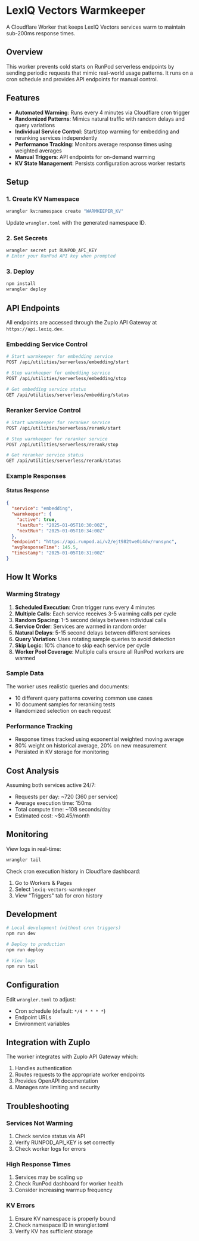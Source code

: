 # LexIQ Vectors Warmkeeper

A Cloudflare Worker that keeps LexIQ Vectors services warm to maintain sub-200ms response times.

## Overview

This worker prevents cold starts on RunPod serverless endpoints by sending periodic requests that mimic real-world usage patterns. It runs on a cron schedule and provides API endpoints for manual control.

## Features

- **Automated Warming**: Runs every 4 minutes via Cloudflare cron trigger
- **Randomized Patterns**: Mimics natural traffic with random delays and query variations
- **Individual Service Control**: Start/stop warming for embedding and reranking services independently
- **Performance Tracking**: Monitors average response times using weighted averages
- **Manual Triggers**: API endpoints for on-demand warming
- **KV State Management**: Persists configuration across worker restarts

## Setup

### 1. Create KV Namespace

```bash
wrangler kv:namespace create "WARMKEEPER_KV"
```

Update `wrangler.toml` with the generated namespace ID.

### 2. Set Secrets

```bash
wrangler secret put RUNPOD_API_KEY
# Enter your RunPod API key when prompted
```

### 3. Deploy

```bash
npm install
wrangler deploy
```

## API Endpoints

All endpoints are accessed through the Zuplo API Gateway at `https://api.lexiq.dev`.

### Embedding Service Control

```bash
# Start warmkeeper for embedding service
POST /api/utilities/serverless/embedding/start

# Stop warmkeeper for embedding service  
POST /api/utilities/serverless/embedding/stop

# Get embedding service status
GET /api/utilities/serverless/embedding/status
```

### Reranker Service Control

```bash
# Start warmkeeper for reranker service
POST /api/utilities/serverless/rerank/start

# Stop warmkeeper for reranker service
POST /api/utilities/serverless/rerank/stop

# Get reranker service status
GET /api/utilities/serverless/rerank/status
```

### Example Responses

#### Status Response
```json
{
  "service": "embedding",
  "warmkeeper": {
    "active": true,
    "lastRun": "2025-01-05T10:30:00Z",
    "nextRun": "2025-01-05T10:34:00Z"
  },
  "endpoint": "https://api.runpod.ai/v2/ejt982twe0i4dw/runsync",
  "avgResponseTime": 145.5,
  "timestamp": "2025-01-05T10:31:00Z"
}
```

## How It Works

### Warming Strategy

1. **Scheduled Execution**: Cron trigger runs every 4 minutes
2. **Multiple Calls**: Each service receives 3-5 warming calls per cycle
3. **Random Spacing**: 1-5 second delays between individual calls
4. **Service Order**: Services are warmed in random order
5. **Natural Delays**: 5-15 second delays between different services
6. **Query Variation**: Uses rotating sample queries to avoid detection
7. **Skip Logic**: 10% chance to skip each service per cycle
8. **Worker Pool Coverage**: Multiple calls ensure all RunPod workers are warmed

### Sample Data

The worker uses realistic queries and documents:
- 10 different query patterns covering common use cases
- 10 document samples for reranking tests
- Randomized selection on each request

### Performance Tracking

- Response times tracked using exponential weighted moving average
- 80% weight on historical average, 20% on new measurement
- Persisted in KV storage for monitoring

## Cost Analysis

Assuming both services active 24/7:
- Requests per day: ~720 (360 per service)
- Average execution time: 150ms
- Total compute time: ~108 seconds/day
- Estimated cost: ~$0.45/month

## Monitoring

View logs in real-time:
```bash
wrangler tail
```

Check cron execution history in Cloudflare dashboard:
1. Go to Workers & Pages
2. Select `lexiq-vectors-warmkeeper`
3. View "Triggers" tab for cron history

## Development

```bash
# Local development (without cron triggers)
npm run dev

# Deploy to production
npm run deploy

# View logs
npm run tail
```

## Configuration

Edit `wrangler.toml` to adjust:
- Cron schedule (default: `*/4 * * * *`)
- Endpoint URLs
- Environment variables

## Integration with Zuplo

The worker integrates with Zuplo API Gateway which:
1. Handles authentication
2. Routes requests to the appropriate worker endpoints
3. Provides OpenAPI documentation
4. Manages rate limiting and security

## Troubleshooting

### Services Not Warming
1. Check service status via API
2. Verify RUNPOD_API_KEY is set correctly
3. Check worker logs for errors

### High Response Times
1. Services may be scaling up
2. Check RunPod dashboard for worker health
3. Consider increasing warmup frequency

### KV Errors
1. Ensure KV namespace is properly bound
2. Check namespace ID in wrangler.toml
3. Verify KV has sufficient storage